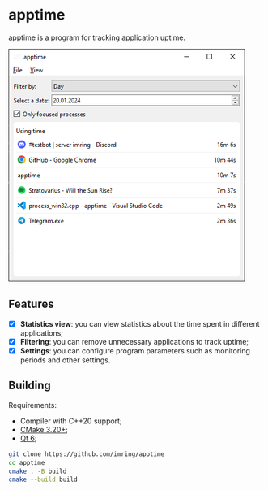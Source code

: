 # apptime
apptime is a program for tracking application uptime.

![window](assets/window-0.10.png)

## Features
- [x] **Statistics view**: you can view statistics about the time spent in different applications;
- [x] **Filtering**: you can remove unnecessary applications to track uptime;
- [x] **Settings**: you can configure program parameters such as monitoring periods and other settings.

## Building
Requirements:
- Compiler with C++20 support;
- [CMake 3.20+](https://cmake.org/);
- [Qt 6](https://www.qt.io/);

```bash
git clone https://github.com/imring/apptime
cd apptime
cmake . -B build
cmake --build build
```